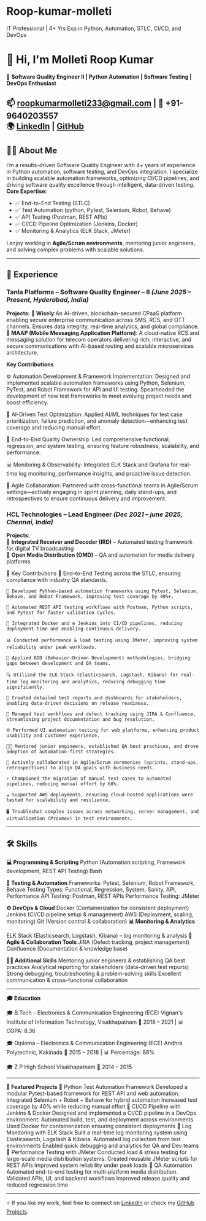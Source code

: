 # Roop-kumar-molleti
IT Professional | 4+ Yrs Exp in Python, Automation, STLC, CI/CD, and DevOps
# 👋 Hi, I'm Molleti Roop Kumar  

🚀 **Software Quality Engineer II | Python Automation | Software Testing | DevOps Enthusiast**  

📫 roopkumarmolleti233@gmail.com | 📱 +91-9640203557  
🌍 [LinkedIn](https://linkedin.com/in/roop-kumar-molleti-914507225) | [GitHub](https://github.com/roopkumarmolleti233)
---
## 🧑‍💻 About Me
I’m a results-driven Software Quality Engineer with 4+ years of experience in Python automation, software testing, and DevOps integration.
I specialize in building scalable automation frameworks, optimizing CI/CD pipelines, and driving software quality excellence through intelligent, data-driven testing.
**Core Expertise:**
- ✅ End-to-End Testing (STLC)  
- ✅ Test Automation (python, Pytest, Selenium, Robot, Behave)  
- ✅ API Testing (Postman, REST APIs)  
- ✅ CI/CD Pipeline Optimization (Jenkins, Docker)  
- ✅ Monitoring & Analytics (ELK Stack, JMeter)  

I enjoy working in **Agile/Scrum environments**, mentoring junior engineers, and solving complex problems with scalable solutions.  

---

## 💼 Experience  

### Tanla Platforms – Software Quality Engineer – II *(June 2025 – Present, Hyderabad, India)* 

**Projects:**
    **🧠 Wisely**:An AI-driven, blockchain-secured CPaaS platform enabling secure enterprise communication across SMS, RCS, and OTT channels. Ensures data integrity, real-time analytics, and global compliance.
    **💬 MAAP (Mobile Messaging Application Platform)**: A cloud-native RCS and messaging solution for telecom operators delivering rich, interactive, and secure communications with AI-based routing and scalable microservices architecture.

**Key Contributions**

⚙️ Automation Development & Framework Implementation:
Designed and implemented scalable automation frameworks using Python, Selenium, PyTest, and Robot Framework for API and UI testing. Spearheaded the development of new test frameworks to meet evolving project needs and boost efficiency.

🤖 AI-Driven Test Optimization:
Applied AI/ML techniques for test case prioritization, failure prediction, and anomaly detection—enhancing test coverage and reducing manual effort.

🧪 End-to-End Quality Ownership:
Led comprehensive functional, regression, and system testing, ensuring feature robustness, scalability, and performance.

📊 Monitoring & Observability:
Integrated ELK Stack and Grafana for real-time log monitoring, performance insights, and proactive issue detection.

🔄 Agile Collaboration:
Partnered with cross-functional teams in Agile/Scrum settings—actively engaging in sprint planning, daily stand-ups, and retrospectives to ensure continuous delivery and improvement.

### **HCL Technologies** – Lead Engineer *(Dec 2021 – june 2025, Chennai, India)*  
**Projects:**  
🔹 **Integrated Receiver and Decoder (IRD)** – Automated testing framework for digital TV broadcasting  
🔹 **Open Media Distribution (OMD)** – QA and automation for media delivery platforms  

🔑 Key Contributions
    🧪 End-to-End Testing across the STLC, ensuring compliance with industry QA standards.
    
    🐍 Developed Python-based automation frameworks using Pytest, Selenium, Behave, and Robot Framework, improving test coverage by 40%+.
    
    🔗 Automated REST API testing workflows with Postman, Python scripts, and Pytest for faster validation cycles.
    
    🐳 Integrated Docker and ⚙️ Jenkins into CI/CD pipelines, reducing deployment time and enabling continuous delivery.
    
    📊 Conducted performance & load testing using JMeter, improving system reliability under peak workloads.
    
    📘 Applied BDD (Behavior-Driven Development) methodologies, bridging gaps between development and QA teams.
    
    🔍 Utilized the ELK Stack (Elasticsearch, Logstash, Kibana) for real-time log monitoring and analytics, reducing debugging time significantly.
    
    📑 Created detailed test reports and dashboards for stakeholders, enabling data-driven decisions on release readiness.
    
    📝 Managed test workflows and defect tracking using JIRA & Confluence, streamlining project documentation and bug resolution.
    
    🌐 Performed UI automation testing for web platforms, enhancing product usability and customer experience.
    
    👨‍🏫 Mentored junior engineers, established QA best practices, and drove adoption of automation-first strategies.
    
    🔄 Actively collaborated in Agile/Scrum ceremonies (sprints, stand-ups, retrospectives) to align QA goals with business needs.
    
    ⚡ Championed the migration of manual test cases to automated pipelines, reducing manual effort by 60%.
    
    ☁️ Supported AWS deployments, ensuring cloud-hosted applications were tested for scalability and resilience.
    
    🖥️ Troubleshot complex issues across networking, server management, and virtualization (Proxmox) in test environments.

---
## 🛠️ Skills 

  **💻 Programming & Scripting**
  Python (Automation scripting, Framework development, REST API Testing) Bash
  
  **🧪 Testing & Automation**
  Frameworks: Pytest, Selenium, Robot Framework, Behave
  Testing Types: Functional, Regression, System, Sanity, API, Performance
  API Testing: Postman, REST APIs
  Performance Testing: JMeter
  
  **⚙️ DevOps & Cloud**
  Docker (Containerization for consistent deployment)
  Jenkins (CI/CD pipeline setup & management)
  AWS (Deployment, scaling, monitoring)
  Git (Version control & collaboration)
  **📊 Monitoring & Analytics**
  
  ELK Stack (Elasticsearch, Logstash, Kibana) – log monitoring & analysis
  **📂 Agile & Collaboration Tools**
  JIRA (Defect tracking, project management)
  Confluence (Documentation & knowledge base)
  
  **👨‍🏫 Additional Skills**
  Mentoring junior engineers & establishing QA best practices
  Analytical reporting for stakeholders (data-driven test reports)
  Strong debugging, troubleshooting & problem-solving skills
  Excellent communication & cross-functional collaboration

---
**🎓 Education**

  🎓 B.Tech – Electronics & Communication Engineering (ECE)
  Vignan's Institute of Information Technology, Visakhapatnam
  📅 2018 – 2021 | 📊 CGPA: 8.36
  
  🎓 Diploma – Electronics & Communication Engineering (ECE)
  Andhra Polytechnic, Kakinada
  📅 2015 – 2018 | 📊 Percentage: 86%
  
  🎓 Z P High School
  Visakhapatnam
  📅 2014 – 2015

---

**📌 Featured Projects**
    🔹 Python Test Automation Framework
        Developed a modular Pytest-based framework for REST API and web automation.
        Integrated Selenium + Robot + Behave for hybrid automation
        Increased test coverage by 40% while reducing manual effort
    🔹 CI/CD Pipeline with Jenkins & Docker
        Designed and implemented a CI/CD pipeline in a DevOps environment.
        Automated build, test, and deployment across environments
        Used Docker for containerization ensuring consistent deployments
    🔹 Log Monitoring with ELK Stack
        Built a real-time log monitoring system using Elasticsearch, Logstash & Kibana.
        Automated log collection from test environments
        Enabled quick debugging and analytics for QA and Dev teams
    🔹 Performance Testing with JMeter
        Conducted load & stress testing for large-scale media distribution systems.
        Created reusable JMeter scripts for REST APIs
        Improved system reliability under peak loads
    🔹 QA Automation
        Automated end-to-end testing for multi-platform media distribution.
        Validated APIs, UI, and backend workflows
        Improved release quality and reduced regression time

---

⭐️ If you like my work, feel free to connect on [LinkedIn](https://linkedin.com/in/roop-kumar-molleti-914507225) or check my [GitHub Projects](https://github.com/roopkumarmolleti233). 
